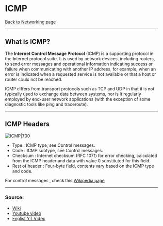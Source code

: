 # ICMP
[Back to Networking page](Networking.md)
- --
## What is ICMP?
The **Internet Control Message Protocol** (ICMP) is a supporting protocol in the Internet protocol suite. It is used by network devices, including routers, to send error messages and operational information indicating success or failure when communicating with another IP address, for example, when an error is indicated when a requested service is not available or that a host or router could not be reached. 

ICMP differs from transport protocols such as TCP and UDP in that it is not typically used to exchange data between systems, nor is it regularly employed by end-user network applications (with the exception of some diagnostic tools like ping and traceroute).

- --
## ICMP Headers
![ICMP|700](https://external-content.duckduckgo.com/iu/?u=https%3A%2F%2Fi.ytimg.com%2Fvi%2Fo_t2kyR404k%2Fmaxresdefault.jpg&f=1&nofb=1)

- Type : ICMP type, see Control messages.
- Code : ICMP subtype, see Control messages.
- Checksum : Internet checksum (RFC 1071) for error checking, calculated from the ICMP header and data with value 0 substituted for this field.
- Rest of header : Four-byte field, contents vary based on the ICMP type and code.

For control messages , check this [Wikipedia page](https://en.wikipedia.org/wiki/Internet_Control_Message_Protocol#Control_messages)
- --
### Source:
- [Wiki](https://en.wikipedia.org/wiki/Internet_Control_Message_Protocol)
- [Youtube video](https://youtu.be/RF_Qafg7PGI)
- [Englist YT Video](https://youtu.be/xTqtm7-k25o)